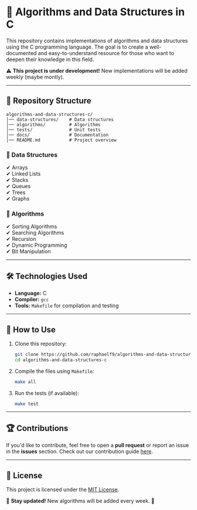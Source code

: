 # 📌 Algorithms and Data Structures in C  

This repository contains implementations of algorithms and data structures using the C programming language. 
The goal is to create a well-documented and easy-to-understand resource for those who want to deepen their knowledge in this field.  

⚠️ **This project is under development!** New implementations will be added weekly (maybe montly).  

---

## 📂 Repository Structure  

```plaintext
algorithms-and-data-structures-c/
│── data-structures/    # Data structures
│── algorithms/         # Algorithms
│── tests/              # Unit tests
│── docs/               # Documentation
│── README.md           # Project overview
```

### 📌 Data Structures  
✔ Arrays  
✔ Linked Lists  
✔ Stacks  
✔ Queues  
✔ Trees  
✔ Graphs  

### 📌 Algorithms  
✔ Sorting Algorithms  
✔ Searching Algorithms  
✔ Recursion  
✔ Dynamic Programming  
✔ Bit Manipulation  

---

## 🛠 Technologies Used  

- **Language:** C  
- **Compiler:** `gcc`  
- **Tools:** `Makefile` for compilation and testing  

---

## 🚀 How to Use  

1. Clone this repository:  
   ```sh
   git clone https://github.com/raphaelf9/algorithms-and-data-structures-c.git
   cd algorithms-and-data-structures-c
   ```
2. Compile the files using `Makefile`:  
   ```sh
   make all
   ```
3. Run the tests (if available):  
   ```sh
   make test
   ```

---

## 🏆 Contributions  

If you'd like to contribute, feel free to open a **pull request** or report an issue in the **issues** section. Check out our contribution guide [here](docs/CONTRIBUTING.md).  

---

## 📜 License  

This project is licensed under the [MIT License](LICENSE.md).  

📌 **Stay updated!** New algorithms will be added every week. 🚀  
